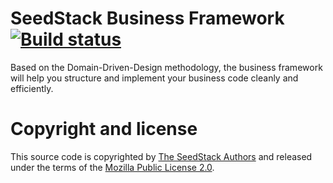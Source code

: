 # SeedStack Business Framework [![Build status](https://travis-ci.org/seedstack/business.svg?branch=master)](https://travis-ci.org/seedstack/business)

Based on the Domain-Driven-Design methodology, the business framework will help you structure and implement your business code cleanly and efficiently.

# Copyright and license

This source code is copyrighted by [The SeedStack Authors](https://github.com/seedstack/seedstack/blob/master/AUTHORS) and
released under the terms of the [Mozilla Public License 2.0](https://www.mozilla.org/MPL/2.0/). 
